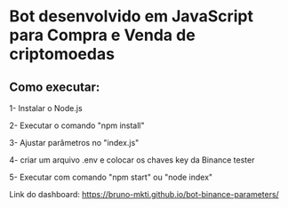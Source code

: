 # Bot desenvolvido em JavaScript para Compra e Venda de criptomoedas

## Como executar:
1- Instalar o Node.js

2- Executar o comando "npm install"

3- Ajustar parâmetros no "index.js"

4- criar um arquivo .env e colocar os chaves key da Binance tester

5- Executar com comando "npm start" ou "node index"

Link do dashboard: https://bruno-mkti.github.io/bot-binance-parameters/
